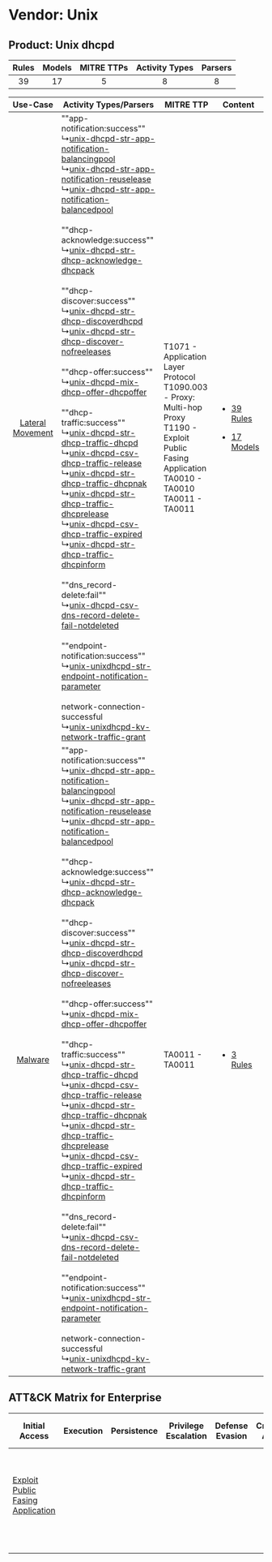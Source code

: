 Vendor: Unix
============
Product: Unix dhcpd
-------------------
| Rules | Models | MITRE TTPs | Activity Types | Parsers |
|:-----:|:------:|:----------:|:--------------:|:-------:|
|  39   |   17   |     5      |       8        |    8    |

|    Use-Case    | Activity Types/Parsers    | MITRE TTP    | Content    |
|:----:| ---- | ---- | ---- |
| [Lateral Movement](../../../UseCases/uc_lateral_movement.md) |  ""app-notification:success""<br> ↳[unix-dhcpd-str-app-notification-balancingpool](Ps/pC_unixdhcpdstrappnotificationbalancingpool.md)<br> ↳[unix-dhcpd-str-app-notification-reuselease](Ps/pC_unixdhcpdstrappnotificationreuselease.md)<br> ↳[unix-dhcpd-str-app-notification-balancedpool](Ps/pC_unixdhcpdstrappnotificationbalancedpool.md)<br><br> ""dhcp-acknowledge:success""<br> ↳[unix-dhcpd-str-dhcp-acknowledge-dhcpack](Ps/pC_unixdhcpdstrdhcpacknowledgedhcpack.md)<br><br> ""dhcp-discover:success""<br> ↳[unix-dhcpd-str-dhcp-discoverdhcpd](Ps/pC_unixdhcpdstrdhcpdiscoverdhcpd.md)<br> ↳[unix-dhcpd-str-dhcp-discover-nofreeleases](Ps/pC_unixdhcpdstrdhcpdiscovernofreeleases.md)<br><br> ""dhcp-offer:success""<br> ↳[unix-dhcpd-mix-dhcp-offer-dhcpoffer](Ps/pC_unixdhcpdmixdhcpofferdhcpoffer.md)<br><br> ""dhcp-traffic:success""<br> ↳[unix-dhcpd-str-dhcp-traffic-dhcpd](Ps/pC_unixdhcpdstrdhcptrafficdhcpd.md)<br> ↳[unix-dhcpd-csv-dhcp-traffic-release](Ps/pC_unixdhcpdcsvdhcptrafficrelease.md)<br> ↳[unix-dhcpd-str-dhcp-traffic-dhcpnak](Ps/pC_unixdhcpdstrdhcptrafficdhcpnak.md)<br> ↳[unix-dhcpd-str-dhcp-traffic-dhcprelease](Ps/pC_unixdhcpdstrdhcptrafficdhcprelease.md)<br> ↳[unix-dhcpd-csv-dhcp-traffic-expired](Ps/pC_unixdhcpdcsvdhcptrafficexpired.md)<br> ↳[unix-dhcpd-str-dhcp-traffic-dhcpinform](Ps/pC_unixdhcpdstrdhcptrafficdhcpinform.md)<br><br> ""dns_record-delete:fail""<br> ↳[unix-dhcpd-csv-dns-record-delete-fail-notdeleted](Ps/pC_unixdhcpdcsvdnsrecorddeletefailnotdeleted.md)<br><br> ""endpoint-notification:success""<br> ↳[unix-unixdhcpd-str-endpoint-notification-parameter](Ps/pC_unixunixdhcpdstrendpointnotificationparameter.md)<br><br> network-connection-successful<br> ↳[unix-unixdhcpd-kv-network-traffic-grant](Ps/pC_unixunixdhcpdkvnetworktrafficgrant.md)<br> | T1071 - Application Layer Protocol<br>T1090.003 - Proxy: Multi-hop Proxy<br>T1190 - Exploit Public Fasing Application<br>TA0010 - TA0010<br>TA0011 - TA0011<br> | [<ul><li>39 Rules</li></ul><ul><li>17 Models</li></ul>](RM/r_m_unix_unix_dhcpd_Lateral_Movement.md) |
|          [Malware](../../../UseCases/uc_malware.md)          |  ""app-notification:success""<br> ↳[unix-dhcpd-str-app-notification-balancingpool](Ps/pC_unixdhcpdstrappnotificationbalancingpool.md)<br> ↳[unix-dhcpd-str-app-notification-reuselease](Ps/pC_unixdhcpdstrappnotificationreuselease.md)<br> ↳[unix-dhcpd-str-app-notification-balancedpool](Ps/pC_unixdhcpdstrappnotificationbalancedpool.md)<br><br> ""dhcp-acknowledge:success""<br> ↳[unix-dhcpd-str-dhcp-acknowledge-dhcpack](Ps/pC_unixdhcpdstrdhcpacknowledgedhcpack.md)<br><br> ""dhcp-discover:success""<br> ↳[unix-dhcpd-str-dhcp-discoverdhcpd](Ps/pC_unixdhcpdstrdhcpdiscoverdhcpd.md)<br> ↳[unix-dhcpd-str-dhcp-discover-nofreeleases](Ps/pC_unixdhcpdstrdhcpdiscovernofreeleases.md)<br><br> ""dhcp-offer:success""<br> ↳[unix-dhcpd-mix-dhcp-offer-dhcpoffer](Ps/pC_unixdhcpdmixdhcpofferdhcpoffer.md)<br><br> ""dhcp-traffic:success""<br> ↳[unix-dhcpd-str-dhcp-traffic-dhcpd](Ps/pC_unixdhcpdstrdhcptrafficdhcpd.md)<br> ↳[unix-dhcpd-csv-dhcp-traffic-release](Ps/pC_unixdhcpdcsvdhcptrafficrelease.md)<br> ↳[unix-dhcpd-str-dhcp-traffic-dhcpnak](Ps/pC_unixdhcpdstrdhcptrafficdhcpnak.md)<br> ↳[unix-dhcpd-str-dhcp-traffic-dhcprelease](Ps/pC_unixdhcpdstrdhcptrafficdhcprelease.md)<br> ↳[unix-dhcpd-csv-dhcp-traffic-expired](Ps/pC_unixdhcpdcsvdhcptrafficexpired.md)<br> ↳[unix-dhcpd-str-dhcp-traffic-dhcpinform](Ps/pC_unixdhcpdstrdhcptrafficdhcpinform.md)<br><br> ""dns_record-delete:fail""<br> ↳[unix-dhcpd-csv-dns-record-delete-fail-notdeleted](Ps/pC_unixdhcpdcsvdnsrecorddeletefailnotdeleted.md)<br><br> ""endpoint-notification:success""<br> ↳[unix-unixdhcpd-str-endpoint-notification-parameter](Ps/pC_unixunixdhcpdstrendpointnotificationparameter.md)<br><br> network-connection-successful<br> ↳[unix-unixdhcpd-kv-network-traffic-grant](Ps/pC_unixunixdhcpdkvnetworktrafficgrant.md)<br> | TA0011 - TA0011<br>    | [<ul><li>3 Rules</li></ul>](RM/r_m_unix_unix_dhcpd_Malware.md)    |

ATT&CK Matrix for Enterprise
----------------------------
| Initial Access                                                                         | Execution | Persistence | Privilege Escalation | Defense Evasion | Credential Access | Discovery | Lateral Movement | Collection | Command and Control                                                                                                                                                                                                      | Exfiltration | Impact |
| -------------------------------------------------------------------------------------- | --------- | ----------- | -------------------- | --------------- | ----------------- | --------- | ---------------- | ---------- | ------------------------------------------------------------------------------------------------------------------------------------------------------------------------------------------------------------------------ | ------------ | ------ |
| [Exploit Public Fasing Application](https://attack.mitre.org/techniques/T1190)<br><br> |           |             |                      |                 |                   |           |                  |            | [Proxy: Multi-hop Proxy](https://attack.mitre.org/techniques/T1090/003)<br><br>[Application Layer Protocol](https://attack.mitre.org/techniques/T1071)<br><br>[Proxy](https://attack.mitre.org/techniques/T1090)<br><br> |              |        |